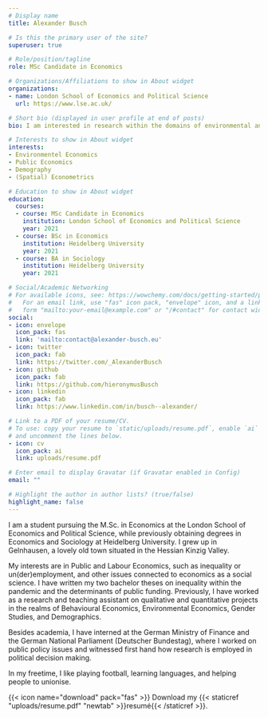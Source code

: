 ```yaml
---
# Display name
title: Alexander Busch

# Is this the primary user of the site?
superuser: true

# Role/position/tagline
role: MSc Candidate in Economics

# Organizations/Affiliations to show in About widget
organizations:
- name: London School of Economics and Political Science
  url: https://www.lse.ac.uk/

# Short bio (displayed in user profile at end of posts)
bio: I am interested in research within the domains of environmental and public economics, as well as demography and (spatial) econometrics. 

# Interests to show in About widget
interests:
- Environmentel Economics
- Public Economics
- Demography
- (Spatial) Econometrics

# Education to show in About widget
education:
  courses:
  - course: MSc Candidate in Economics
    institution: London School of Economics and Political Science
    year: 2021
  - course: BSc in Economics
    institution: Heidelberg University
    year: 2021
  - course: BA in Sociology
    institution: Heidelberg University
    year: 2021

# Social/Academic Networking
# For available icons, see: https://wowchemy.com/docs/getting-started/page-builder/#icons
#   For an email link, use "fas" icon pack, "envelope" icon, and a link in the
#   form "mailto:your-email@example.com" or "/#contact" for contact widget.
social:
- icon: envelope
  icon_pack: fas
  link: 'mailto:contact@alexander-busch.eu'
- icon: twitter
  icon_pack: fab
  link: https://twitter.com/_AlexanderBusch
- icon: github
  icon_pack: fab
  link: https://github.com/hieronymusBusch
- icon: linkedin
  icon_pack: fab
  link: https://www.linkedin.com/in/busch--alexander/

# Link to a PDF of your resume/CV.
# To use: copy your resume to `static/uploads/resume.pdf`, enable `ai` icons in `params.toml`,
# and uncomment the lines below.
- icon: cv
  icon_pack: ai
  link: uploads/resume.pdf

# Enter email to display Gravatar (if Gravatar enabled in Config)
email: ""

# Highlight the author in author lists? (true/false)
highlight_name: false
---
```


I am a student pursuing the M.Sc. in Economics at the London School of Economics and Political Science, while previously obtaining degrees in Economics and Sociology at Heidelberg University. I grew up in Gelnhausen, a lovely old town situated in the Hessian Kinzig Valley. 

My interests are in Public and Labour Economics, such as inequality or un(der)employment, and other issues connected to economics as a social science. I have written my two bachelor theses on inequality within the pandemic and the determinants of public funding. Previously, I have worked as a research and teaching assistant on qualitative and quantitative projects in the realms of Behavioural Economics, Environmental Economics, Gender Studies, and Demographics. 

Besides academia, I have interned at the German Ministry of Finance and the German National Parliament (Deutscher Bundestag), where I worked on public policy issues and witnessed first hand how research is employed in political decision making. 

In my freetime, I like playing football, learning languages, and helping people to unionise. 

{{< icon name="download" pack="fas" >}} Download my {{< staticref "uploads/resume.pdf" "newtab" >}}resumé{{< /staticref >}}.
